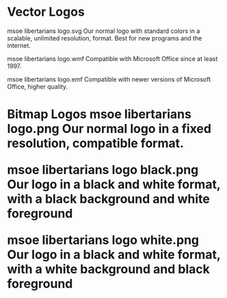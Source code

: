<h1>Vector Logos</h1>
msoe libertarians logo.svg
  Our normal logo with standard colors in a scalable, unlimited resolution, format. Best for new programs and the internet.

msoe libertarians logo.wmf
  Compatible with Microsoft Office since at least 1997.
  
msoe libertarians logo.emf
  Compatible with newer versions of Microsoft Office, higher quality.
  
  
<h1>Bitmap Logos</h>
msoe libertarians logo.png
  Our normal logo in a fixed resolution, compatible format.
  
msoe libertarians logo black.png
  Our logo in a black and white format, with a black background and white foreground
  
msoe libertarians logo white.png
  Our logo in a black and white format, with a white background and black foreground

